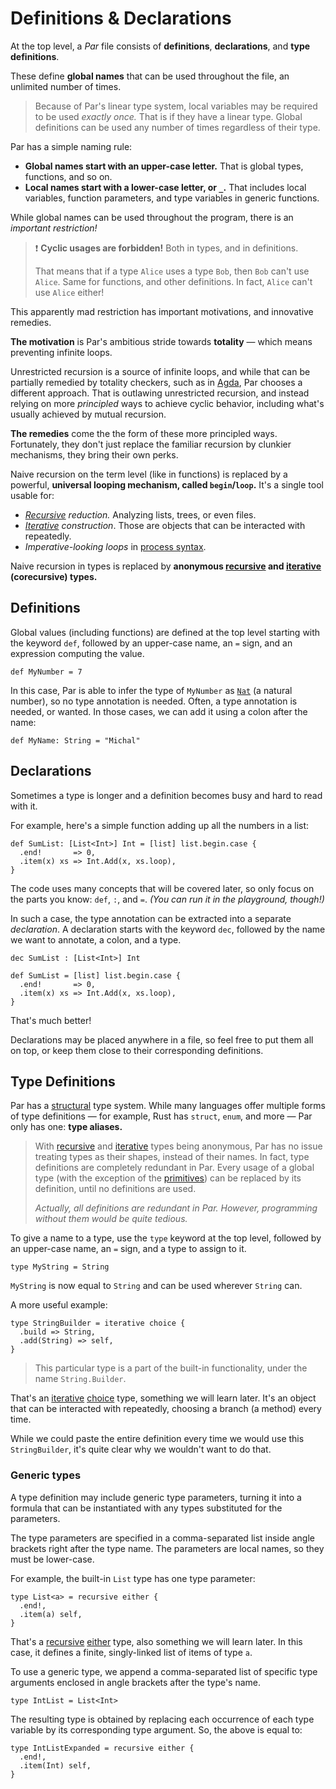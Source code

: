 # Definitions & Declarations

At the top level, a _Par_ file consists of **definitions**, **declarations**, and **type definitions**.

These define **global names** that can be used throughout the file, an unlimited number of times.

> Because of Par's linear type system, local variables may be required to be used _exactly once._ That is
> if they have a linear type. Global definitions can be used any number of times regardless of their
> type.

Par has a simple naming rule:
- **Global names start with an upper-case letter.** That is global types, functions, and so on.
- **Local names start with a lower-case letter, or `_`.** That includes local variables, function
  parameters, and type variables in generic functions.

While global names can be used throughout the program, there is an _important restriction!_

> ❗ **Cyclic usages are forbidden!** Both in types, and in definitions.
>
> That means that if a type `Alice` uses a type `Bob`, then `Bob` can't use `Alice`. Same for functions,
> and other definitions. In fact, `Alice` can't use `Alice` either!

This apparently mad restriction has important motivations, and innovative remedies.

**The motivation** is Par's ambitious stride towards **totality** — which means preventing
infinite loops.

Unrestricted recursion is a source of infinite loops, and while that can be partially
remedied by totality checkers, such as in [Agda](https://en.wikipedia.org/wiki/Agda_(programming_language)),
Par chooses a different approach. That is outlawing unrestricted recursion, and instead relying on more
_principled_ ways to achieve cyclic behavior, including what's usually achieved by mutual recursion.

**The remedies** come the the form of these more principled ways. Fortunately, they don't just replace the
familiar recursion by clunkier mechanisms, they bring their own perks.

Naive recursion on the term level (like in functions) is replaced by a powerful,
**universal looping mechanism, called `begin`/`loop`.** It's a single tool usable for:
- _[Recursive](../types/recursive.md) reduction._ Analyzing lists, trees, or even files.
- _[Iterative](../types/iterative.md) construction_. Those are objects that can be interacted
  with repeatedly.
- _Imperative-looking loops_ in [process syntax](../process_syntax.md).

Naive recursion in types is replaced by
**anonymous [recursive](../types/recursive.md) and [iterative](../types/iterative.md) (corecursive) types.**

## Definitions

Global values (including functions) are defined at the top level starting with the keyword `def`,
followed by an upper-case name, an `=` sign, and an expression computing the value.

```par
def MyNumber = 7
```

In this case, Par is able to infer the type of `MyNumber` as [`Nat`](./strings_and_numbers.md#nat)
(a natural number), so no type annotation is needed. Often, a type annotation is needed, or wanted.
In those cases, we can add it using a colon after the name:

```par
def MyName: String = "Michal"
```

## Declarations

Sometimes a type is longer and a definition becomes busy and hard to read with it.

For example, here's a simple function adding up all the numbers in a list:

```par
def SumList: [List<Int>] Int = [list] list.begin.case {
  .end!       => 0,
  .item(x) xs => Int.Add(x, xs.loop),
}
```

The code uses many concepts that will be covered later, so only focus on the parts you know: `def`,
`:`, and `=`. _(You can run it in the playground, though!)_

In such a case, the type annotation can be extracted into a separate _declaration_. A declaration
starts with the keyword `dec`, followed by the name we want to annotate, a colon, and a type.

```par
dec SumList : [List<Int>] Int

def SumList = [list] list.begin.case {
  .end!       => 0,
  .item(x) xs => Int.Add(x, xs.loop),
}
```

That's much better!

Declarations may be placed anywhere in a file, so feel free to put them all on top, or keep them close
to their corresponding definitions.

## Type Definitions

Par has a [structural](TODO) type system. While many languages offer multiple forms of type definitions
— for example, Rust has `struct`, `enum`, and more — Par only has one: **type aliases.**

> With [recursive](../types/recursive.md) and [iterative](../types/iterative.md) types being anonymous,
> Par has no issue treating types as their shapes, instead of their names. In fact, type definitions are
> completely redundant in Par. Every usage of a global type (with the exception of the
> [primitives](./strings_and_numbers.md)) can be replaced by its definition, until no definitions are
> used.
>
> _Actually, all definitions are redundant in Par. However, programming without them would be quite tedious._

To give a name to a type, use the `type` keyword at the top level, followed by an upper-case name,
an `=` sign, and a type to assign to it.

```par
type MyString = String
```

`MyString` is now equal to `String` and can be used wherever `String` can.

A more useful example:

```par
type StringBuilder = iterative choice {
  .build => String,
  .add(String) => self,
}
```

> This particular type is a part of the built-in functionality, under the name `String.Builder`.

That's an [iterative](../types/iterative.md) [choice](../types/choice.md) type, something we will learn
later. It's an object that can be interacted with repeatedly, choosing a branch (a method) every time.

While we could paste the entire definition every time we would use this `StringBuilder`, it's quite
clear why we wouldn't want to do that.

### Generic types

A type definition may include generic type parameters, turning it into a formula that can be instantiated
with any types substituted for the parameters.

The type parameters are specified in a comma-separated list inside angle brackets right after the
type name. The parameters are local names, so they must be lower-case.

For example, the built-in `List` type has one type parameter:

```par
type List<a> = recursive either {
  .end!,
  .item(a) self,
}
```

That's a [recursive](../types/recursive.md) [either](../types/either.md) type, also something we will
learn later. In this case, it defines a finite, singly-linked list of items of type `a`.

To use a generic type, we append a comma-separated list of specific type arguments enclosed in
angle brackets after the type's name.

```par
type IntList = List<Int>
```

The resulting type is obtained by replacing each occurrence of each type variable by its corresponding
type argument. So, the above is equal to:

```par
type IntListExpanded = recursive either {
  .end!,
  .item(Int) self,
}
```
